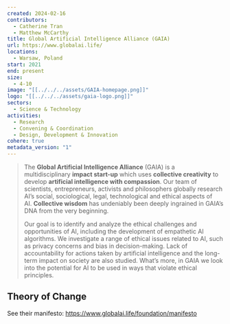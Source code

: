 ```yaml
---
created: 2024-02-16
contributors:
  - Catherine Tran
  - Matthew McCarthy
title: Global Artificial Intelligence Alliance (GAIA)
url: https://www.globalai.life/
locations:
  - Warsaw, Poland
start: 2021
end: present
size:
  - 4-10
image: "[[../../../assets/GAIA-homepage.png]]"
logo: "[[../../../assets/gaia-logo.png]]"
sectors:
  - Science & Technology
activities:
  - Research
  - Convening & Coordination
  - Design, Development & Innovation
cohere: true
metadata_version: "1"
---
```

>The **Global Artificial Intelligence Alliance** (GAIA) is a multidisciplinary **impact start-up** which uses **collective creativity** to develop **artificial intelligence with compassion**. Our team of scientists, entrepreneurs, activists and philosophers globally research AI’s social, sociological, legal, technological and ethical aspects of AI. **Collective wisdom** has undeniably been deeply ingrained in GAIA’s DNA from the very beginning.
>
>Our goal is to identify and analyze the ethical challenges and opportunities of AI, including the development of empathetic AI algorithms. We investigate a range of ethical issues related to AI, such as privacy concerns and bias in decision-making. Lack of accountability for actions taken by artificial intelligence and the long-term impact on society are also studied. What’s more, in GAIA we look into the potential for AI to be used in ways that violate ethical principles.

## Theory of Change

See their manifesto: https://www.globalai.life/foundation/manifesto











